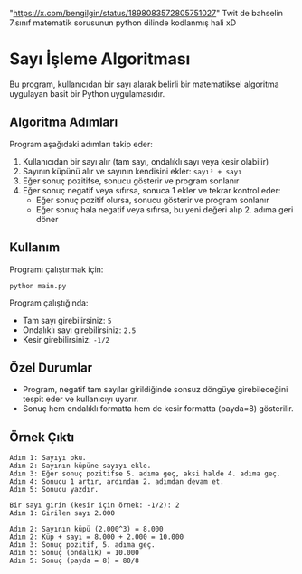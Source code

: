 "https://x.com/bengilgin/status/1898083572805751027"
Twit de bahselin 7.sınıf matematik sorusunun python dilinde kodlanmış hali xD



# Sayı İşleme Algoritması

Bu program, kullanıcıdan bir sayı alarak belirli bir matematiksel algoritma uygulayan basit bir Python uygulamasıdır.

## Algoritma Adımları

Program aşağıdaki adımları takip eder:

1. Kullanıcıdan bir sayı alır (tam sayı, ondalıklı sayı veya kesir olabilir)
2. Sayının küpünü alır ve sayının kendisini ekler: `sayı³ + sayı`
3. Eğer sonuç pozitifse, sonucu gösterir ve program sonlanır
4. Eğer sonuç negatif veya sıfırsa, sonuca 1 ekler ve tekrar kontrol eder:
   - Eğer sonuç pozitif olursa, sonucu gösterir ve program sonlanır
   - Eğer sonuç hala negatif veya sıfırsa, bu yeni değeri alıp 2. adıma geri döner

## Kullanım

Programı çalıştırmak için:

```
python main.py
```

Program çalıştığında:
- Tam sayı girebilirsiniz: `5`
- Ondalıklı sayı girebilirsiniz: `2.5`
- Kesir girebilirsiniz: `-1/2`

## Özel Durumlar

- Program, negatif tam sayılar girildiğinde sonsuz döngüye girebileceğini tespit eder ve kullanıcıyı uyarır.
- Sonuç hem ondalıklı formatta hem de kesir formatta (payda=8) gösterilir.

## Örnek Çıktı

```
Adım 1: Sayıyı oku.
Adım 2: Sayının küpüne sayıyı ekle.
Adım 3: Eğer sonuç pozitifse 5. adıma geç, aksi halde 4. adıma geç.
Adım 4: Sonucu 1 artır, ardından 2. adımdan devam et.
Adım 5: Sonucu yazdır.

Bir sayı girin (kesir için örnek: -1/2): 2
Adım 1: Girilen sayı 2.000

Adım 2: Sayının küpü (2.000^3) = 8.000
Adım 2: Küp + sayı = 8.000 + 2.000 = 10.000
Adım 3: Sonuç pozitif, 5. adıma geç.
Adım 5: Sonuç (ondalık) = 10.000
Adım 5: Sonuç (payda = 8) = 80/8 